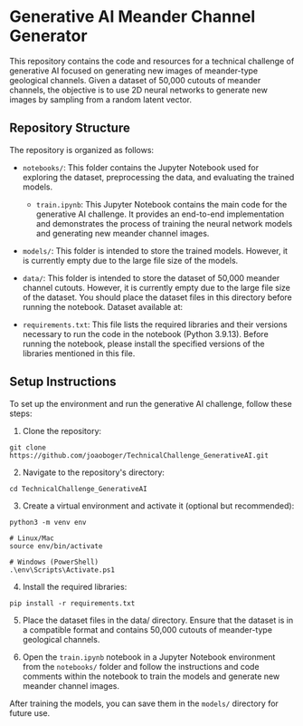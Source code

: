 # Generative AI Meander Channel Generator

This repository contains the code and resources for a technical challenge of generative AI focused on generating new images of meander-type geological channels. Given a dataset of 50,000 cutouts of meander channels, the objective is to use 2D neural networks to generate new images by sampling from a random latent vector.

## Repository Structure

The repository is organized as follows:

- `notebooks/`: This folder contains the Jupyter Notebook used for exploring the dataset, preprocessing the data, and evaluating the trained models.
    - `train.ipynb`: This Jupyter Notebook contains the main code for the generative AI challenge. It provides an end-to-end implementation and demonstrates the process of training the neural network models and generating new meander channel images.

- `models/`: This folder is intended to store the trained models. However, it is currently empty due to the large file size of the models.

- `data/`: This folder is intended to store the dataset of 50,000 meander channel cutouts. However, it is currently empty due to the large file size of the dataset. You should place the dataset files in this directory before running the notebook. Dataset available at: 

- `requirements.txt`: This file lists the required libraries and their versions necessary to run the code in the notebook (Python 3.9.13). Before running the notebook, please install the specified versions of the libraries mentioned in this file.

## Setup Instructions

To set up the environment and run the generative AI challenge, follow these steps:

1. Clone the repository:

```shell
git clone https://github.com/joaoboger/TechnicalChallenge_GenerativeAI.git
```

2. Navigate to the repository's directory:

```shell
cd TechnicalChallenge_GenerativeAI
```

3. Create a virtual environment and activate it (optional but recommended):

```shell
python3 -m venv env

# Linux/Mac
source env/bin/activate

# Windows (PowerShell)
.\env\Scripts\Activate.ps1
```

4. Install the required libraries:

```shell
pip install -r requirements.txt
```

5. Place the dataset files in the data/ directory. Ensure that the dataset is in a compatible format and contains 50,000 cutouts of meander-type geological channels.

6. Open the `train.ipynb` notebook in a Jupyter Notebook environment from the `notebooks/` folder and follow the instructions and code comments within the notebook to train the models and generate new meander channel images.

After training the models, you can save them in the `models/` directory for future use.
